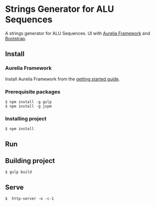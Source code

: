 # Strings Generator for ALU Sequences

A strings generator for ALU Sequences. UI with [Aurelia Framework](http://aurelia.io) and [Bootstrap](http://getbootstrap.com).

## Install

### Aurelia Framework

Install Aurelia Framework from the [getting started guide](http://aurelia.io/docs.html#/aurelia/framework/latest/doc/article/getting-started).

### Prerequisite packages
```
$ npm install -g gulp
$ npm install -g jspm
```

### Installing project
```
$ npm install
```

## Run

## Building project
```
$ gulp build
```

## Serve
```
$  http-server -o -c-1
```